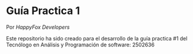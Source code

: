 # Guía Practica 1

Por *HappyFox Developers*

Este repositorio ha sido creado para el desarrollo de la guía practica #1 del Tecnólogo en Análisis y Programación de software: 2502636
